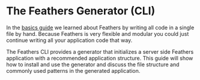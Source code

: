 # The Feathers Generator (CLI)

In the [basics guide](../basics/readme.md) we learned about Feathers by writing all code in a single file by hand. Because Feathers is very flexible and modular you could just continue writing all your application code that way.

The Feathers CLI provides a generator that initializes a server side Feathers application with a recommended application structure. This guide will show how to install and use the generator and discuss the file structure and commonly used patterns in the generated application.
